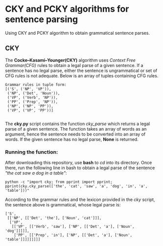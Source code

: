 # CKY and PCKY algorithms for sentence parsing
Using CKY and PCKY algorithm to obtain grammatical sentence parses.

## CKY

The **Cocke–Kasami–Younger(CKY)** algorithm uses *Context Free Grammar(CFG)* rules to obtain a legal parse of a given sentence.
If a sentence has no legal parse, either the sentence is ungrammatical or set of CFG rules is not adequate. Below is an array
of tuples containing CFG rules.
```
Grammar rules in tuple form:
[('S', ('NP', 'VP')),
 ('NP', ('Det', 'Noun')),
 ('VP', ('Verb', 'NP')),
 ('PP', ('Prep', 'NP')),
 ('NP', ('NP', 'PP')),
 ('VP', ('VP', 'PP'))]
 
 ``` 
The **cky.py** script contains the function *cky_parse* which returns a legal parse of a given sentence. The function takes an array of words as an argument, hence the sentence needs to be converted into an array of words. If the given sentence has no legal parse, **None** is returned.

### Running the function:

After downloading this repository, use **bash** to *cd* into its directory. Once there, run the following line in bash to obtain a legal parse of the sentence *"the cat saw a dog in a table"*:
```
python -c "import cky; from pprint import pprint; pprint(cky.cky_parse(['the', 'cat', 'saw', 'a', 'dog', 'in', 'a', 'table']))"

```
According to the grammar rules and the lexicon provided in the *cky* script, the sentence above is grammatical, whose legal parse is:

```
['S',
 [['NP', [['Det', 'the'], ['Noun', 'cat']]],
  ['VP',
   [['VP', [['Verb', 'saw'], ['NP', [['Det', 'a'], ['Noun', 'dog']]]]],
    ['PP', [['Prep', 'in'], ['NP', [['Det', 'a'], ['Noun', 'table']]]]]]]]]

```
